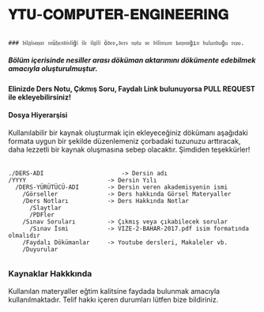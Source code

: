 # 𝐘𝐓𝐔-𝐂𝐎𝐌𝐏𝐔𝐓𝐄𝐑-𝐄𝐍𝐆𝐈𝐍𝐄𝐄𝐑𝐈𝐍𝐆
######
    ### 𝔟𝔦𝔩𝔤𝔦𝔰𝔞𝔶𝔞𝔯 𝔪ü𝔥𝔢𝔫𝔡𝔦𝔰𝔩𝔦ğ𝔦 𝔦𝔩𝔢 𝔦𝔩𝔤𝔦𝔩𝔦 ö𝔡𝔢𝔳,𝔡𝔢𝔯𝔰 𝔫𝔬𝔱𝔲 𝔳𝔢 𝔟𝔦𝔩𝔦𝔪𝔲𝔪 𝔨𝔞𝔶𝔫𝔞ğı𝔫 𝔟𝔲𝔩𝔲𝔫𝔡𝔲ğ𝔲 𝔯𝔢𝔭𝔬.

##### Bölüm içerisinde nesiller arası döküman aktarımını dökümente edebilmek amacıyla oluşturulmuştur.
#### Elinizde Ders Notu, Çıkmış Soru, Faydalı Link bulunuyorsa PULL REQUEST ile ekleyebilirsiniz!


#### Dosya Hiyerarşisi
Kullanılabilir bir kaynak oluşturmak için ekleyeceğiniz dökümanı aşağıdaki formata uygun bir şekilde düzenlemeniz çorbadaki tuzunuzu arttıracak, daha lezzetli bir kaynak oluşmasına sebep olacaktır. Şimdiden teşekkürler!

######
    ./DERS-ADI                      -> Dersin adı
    /YYYY                       -> Dersin Yılı
      /DERS-YÜRÜTÜCÜ-ADI        -> Dersin veren akademisyenin ismi
        /Görseller              -> Ders hakkında Görsel Materyaller
        /Ders Notları           -> Ders Hakkında Notlar
          /Slaytlar
          /PDFler
        /Sınav Soruları         -> Çıkmış veya çıkabilecek sorular
          /Sınav İsmi           -> VIZE-2-BAHAR-2017.pdf isim formatında olmalıdır
        /Faydalı Dökümanlar     -> Youtube dersleri, Makaleler vb.
        /Duyurular
 ######

### Kaynaklar Hakkkında
Kullanılan materyaller eğtim kalitsine faydada bulunmak amacıyla kullanılmaktadır. Telif hakkı içeren durumları lütfen bize bildiriniz.
